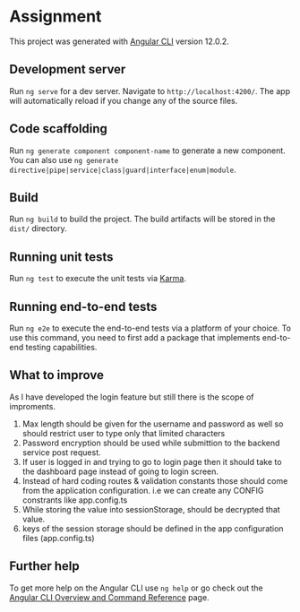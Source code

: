 # Assignment

This project was generated with [Angular CLI](https://github.com/angular/angular-cli) version 12.0.2.

## Development server

Run `ng serve` for a dev server. Navigate to `http://localhost:4200/`. The app will automatically reload if you change any of the source files.

## Code scaffolding

Run `ng generate component component-name` to generate a new component. You can also use `ng generate directive|pipe|service|class|guard|interface|enum|module`.

## Build

Run `ng build` to build the project. The build artifacts will be stored in the `dist/` directory.

## Running unit tests

Run `ng test` to execute the unit tests via [Karma](https://karma-runner.github.io).

## Running end-to-end tests

Run `ng e2e` to execute the end-to-end tests via a platform of your choice. To use this command, you need to first add a package that implements end-to-end testing capabilities.

## What to improve
As I have developed the login feature but still there is the scope of improments.
1. Max length should be given for the username and password as well so should restrict user to type only that limited characters
2. Password encryption should be used while submittion to the backend service post request.
3. If user is logged in and trying to go to login page then it should take to the dashboard page instead of going to login screen.
4. Instead of hard coding routes & validation constants those should come from the application configuration. i.e we can create any CONFIG constrants like app.config.ts
5. While storing the value into sessionStorage, should be decrypted that value.
6. keys of the session storage should be defined in the app configuration files (app.config.ts)


## Further help

To get more help on the Angular CLI use `ng help` or go check out the [Angular CLI Overview and Command Reference](https://angular.io/cli) page.
